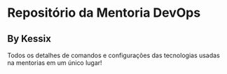# Repositório da Mentoria DevOps
## By Kessix

Todos os detalhes de comandos e configurações das tecnologias usadas na mentorias em um único lugar!

